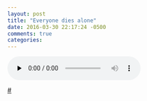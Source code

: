 ```yaml
---
layout: post
title: "Everyone dies alone"
date: 2016-03-30 22:17:24 -0500
comments: true
categories: 
---
```


<audio src="http://www.danielsjourney.com/assets/2016/03/danny.mp3" controls preload="none"></audio>

[#](https://huffduffer.com/johnnycitizen/318433)